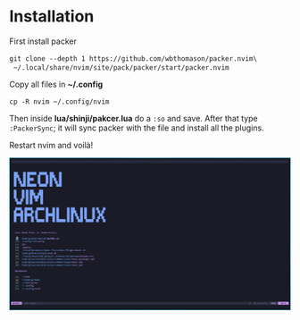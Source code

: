# Installation

First install packer

```
git clone --depth 1 https://github.com/wbthomason/packer.nvim\
 ~/.local/share/nvim/site/pack/packer/start/packer.nvim
```

Copy all files in **~/.config**

```
cp -R nvim ~/.config/nvim
```

Then inside **lua/shinji/pakcer.lua** do a `:so` and save.
After that type `:PackerSync`; it will sync packer with the file and install all the plugins.

Restart nvim and voilà!

![Neovim](.img/screenshot.png)

